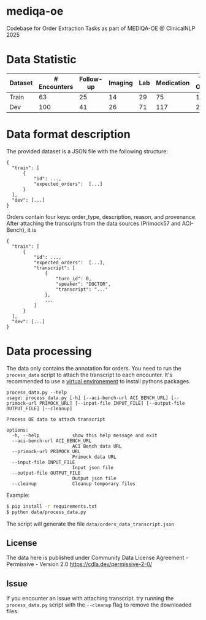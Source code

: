 # mediqa-oe
Codebase for Order Extraction Tasks as part of MEDIQA-OE @ ClinicalNLP 2025


# Data Statistic

| Dataset | # Encounters | Follow-up | Imaging | Lab | Medication | Total Orders |
|---------|--------------|-----------|---------|-----|------------|---------------|
| Train   | 63           | 25        | 14      | 29  | 75         | 143           |
| Dev     | 100          | 41        | 26      | 71  | 117        | 255           |

# Data format description

The provided dataset is a JSON file with the following structure:

	{
	  "train": [
		  {
			  "id": ...,
			  "expected_orders":  [...]
		  }
	  ],
	  "dev": [...]
	}

Orders contain four keys: order_type, description, reason, and provenance. After attaching the transcripts from the data sources (Primock57 and ACI-Bench), it is

	{
	  "train": [
		  {
			  "id": ...,
			  "expected_orders":  [...],
			  "transcript": [
				  {
					  "turn_id": 0,
					  "speaker": "DOCTOR",
					  "transcript": "..."
				  },
				  ...
			  ]
		  }
	  ],
	  "dev": [...]
	}

# Data processing

The data only contains the annotation for orders. You need to run the `process_data` script to attach the transcript to each encounter.
It's recommended to use a [virtual environement](https://docs.python.org/3/library/venv.html) to install pythons packages. 

```
process_data.py --help
usage: process_data.py [-h] [--aci-bench-url ACI_BENCH_URL] [--primock-url PRIMOCK_URL] [--input-file INPUT_FILE] [--output-file OUTPUT_FILE] [--cleanup]

Process OE data to attach transcript

options:
  -h, --help            show this help message and exit
  --aci-bench-url ACI_BENCH_URL
                        ACI Bench data URL
  --primock-url PRIMOCK_URL
                        Primock data URL
  --input-file INPUT_FILE
                        Input json file
  --output-file OUTPUT_FILE
                        Output json file
  --cleanup             Cleanup temporary files
```
Example:
```bash
$ pip install -r requirements.txt
$ python data/process_data.py
```

The script will generate the file `data/orders_data_transcript.json` 

## License
The data here is published under Community Data License Agreement - Permissive - Version 2.0 https://cdla.dev/permissive-2-0/

## Issue
If you encounter an issue with attaching transcript. try running the `process_data.py` script with the `--cleanup` flag to remove the downloaded files.
